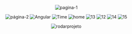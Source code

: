 <div align="center">
 

 </div>



 <div align="center">

![pagina-1](https://user-images.githubusercontent.com/107922389/194736205-3bdede47-76c7-44ca-b0ee-750710178441.png)


![página-2](https://user-images.githubusercontent.com/107922389/194735498-9e82ebfc-76c5-47c6-8637-bf6d21809257.png)
![Angular](https://user-images.githubusercontent.com/107922389/205793964-3ae68eb6-81db-4f28-b6e7-9758ce6b19de.jpg)
![Time](https://user-images.githubusercontent.com/107922389/205790447-5a43c1d4-f992-48be-8fed-620408da55ce.jpg)
![home](https://user-images.githubusercontent.com/107922389/205793966-be13265e-f990-4d55-b213-92f35b8f7764.jpg)
![13](https://user-images.githubusercontent.com/107922389/205793968-5fb58f97-e558-40e1-901a-ff9b9477187b.jpg)
![12](https://user-images.githubusercontent.com/107922389/205793967-3eb372a5-1222-49e0-97d1-b8563a446646.jpg)
![14](https://user-images.githubusercontent.com/107922389/205793970-1982b038-f4ce-4c77-a589-331b45a83cf1.jpg)
![15](https://user-images.githubusercontent.com/107922389/205793961-c76d1226-9714-4a7b-9af8-880dbb00f407.jpg)

![rodarprojeto](https://user-images.githubusercontent.com/107922389/205793963-4965cd23-f71d-4a65-a0b2-b62ac7afe1ff.jpg)

 </div>

























